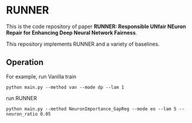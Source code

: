 # RUNNER
This is the code repository of paper **RUNNER: Responsible UNfair NEuron Repair for Enhancing Deep Neural Network Fairness**.

This repository implements RUNNER and a variety of baselines.

## Operation
For example, run Vanilla train

```
python main.py --method van --mode dp --lam 1
```

run RUNNER

```
python main.py --method NeuronImportance_GapReg --mode eo --lam 5 --neuron_ratio 0.05
```
